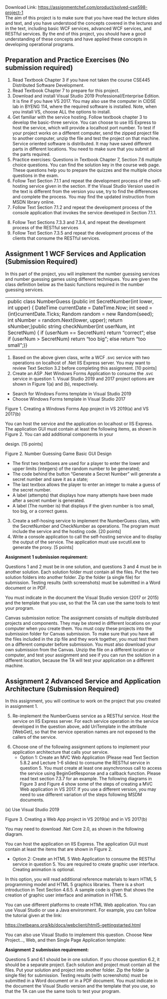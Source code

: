 Download Link: https://assignmentchef.com/product/solved-cse598-project-1
<br>
The aim of this project is to make sure that you have read the lecture slides and text, and you have understood the concepts covered in the lectures and in the text, including basic WCF services, advanced WCF services, and RESTful services. By the end of this project, you should have a good understanding of these concepts and have applied these concepts in developing operational programs.

<h2>Preparation and Practice Exercises (No submission required)</h2>

<ol>

 <li>Read Textbook Chapter 3 if you have not taken the course CSE445 Distributed Software Development.</li>

 <li>Read Textbook Chapter 7 to prepare for this project.</li>

 <li>Download and install Visual Studio 2019 Professional/Enterprise Edition. It is fine if you have VS 2017. You may also use the computer in CIDSE lab in BYENG 114, where the required software is installed. Note, when you install VS, choose ALL the options to install.</li>

 <li>Get familiar with the service hosting. Follow textbook chapter 3 to develop the basic-three service. You can choose to use IIS Express to host the service, which will provide a localhost port number. To test if your project works on a different computer, send the zipped project file to another computer, unzip the file and test the project on that machine. Service oriented software is distributed. It may have saved different parts in different locations. You need to make sure that you submit all the parts required.</li>

 <li>Practice exercises: Questions in Textbook Chapter 7, Section 7.6 multiple choice questions. You can find the solution key in the course web page. These questions help you to prepare the quizzes and the multiple choice questions in the exam.</li>

 <li>Follow Text Section 7.1.1 and repeat the development process of the self-hosting service given in the section. If the Visual Studio Version used in the text is different from the version you use, try to find the differences and complete the process. You may find the updated instruction from MSDN library online.</li>

 <li>Follow Text Section 7.1.2 and repeat the development process of the console application that invokes the service developed in Section 7.1.1.</li>

</ol>




<ol start="8">

 <li>Follow Text Sections 7.3.3 and 7.3.4, and repeat the development process of the RESTful services</li>

 <li>Follow Text Section 7.3.5 and repeat the development process of the clients that consume the RESTful services.</li>

</ol>




<h2>Assignment 1       WCF Services and Application (Submission Required)</h2>

In this part of the project, you will implement the number guessing services and number guessing games using different techniques. You are given the class definition below as the basic functions required in the number guessing services.

<table width="678">

 <tbody>

  <tr>

   <td width="678">public class NumberGuess {public int SecretNumber(int lower, int upper) {         DateTime currentDate = DateTime.Now;         int seed = (int)currentDate.Ticks;         Random random = new Random(seed);         int sNumber = random.Next(lower, upper);         return sNumber;}public string checkNumber(int userNum, int SecretNum) {             if (userNum == SecretNum)                 return “correct”;             else                 if (userNum &gt; SecretNum)                     return “too big”;                 else return “too small”;}}</td>

  </tr>

 </tbody>

</table>

<ol>

 <li>Based on the above given class, write a WCF .svc service with two operations on localhost of .Net IIS Express server. You may want to review Text Section 3.2 before completing this assignment. [10 points]</li>

 <li>Create an ASP .Net Windows Forms Application to consume the .svc service in question 1. Visual Studio 2019 and 2017 project options are shown in Figure 1(a) and (b), respectively.</li>

</ol>




<ul>

 <li>Search for Windows Forms template in Visual Studio 2019</li>

 <li>Choose Windows Forms template in Visual Studio 2017</li>

</ul>

Figure 1. Creating a Windows Forms App project in VS 2019(a) and VS 2017(b)

You can host the service and the application on localhost or IIS Express. The application GUI must contain at least the following items, as shown in Figure 2. You can add additional components in your

design.                                                                                                                                       [15 points]




Figure 2. Number Guessing Game Basic GUI Design




<ul>

 <li>The first two textboxes are used for a player to enter the lower and upper limits (integers) of the random number to be generated;</li>

 <li>The code behind the button “Generate a Secret Number” will generate a secret number and save it as a state;</li>

 <li>The last textbox allows the player to enter an integer to make a guess of the secret number.</li>

 <li>A label (attempts) that displays how many attempts have been made after a secret number is generated.</li>

 <li>A label (The number is) that displays if the given number is too small, too big, or a correct guess.</li>

</ul>




<ol start="3">

 <li>Create a self-hosing service to implement the NumberGuess class, with the SecretNumber and CheckNumber as operations. The program must include the service and the hosting code. [20 points]</li>

 <li>Write a console application to call the self-hosting service and to display the output of the service. The application must use svcutil.exe to generate the proxy. [5 points]</li>

</ol>

<strong>Assignment</strong> <strong>1 submission requirement: </strong>

Questions 1 and 2 must be in one solution, and questions 3 and 4 must be in another solution. Each solution folder must contain all the files. Put the two solution folders into another folder. Zip the folder (a single file) for submission. Testing results (with screenshots) must be submitted in a Word document or in PDF.

You must indicate in the document the Visual Studio version (2017 or 2015) and the template that you use, so that the TA can use the same tools to test your program.

Canvas submission notice: The assignment consists of multiple distributed projects and components. They may be stored in different locations on your computer when you create them. You must copy these projects into the submission folder for Canvas submission. To make sure that you have all the files included in the zip file and they work together, you must test them on a different computer before submission. You must also download your own submission from the Canvas. Unzip the file on a different location or computer, and test your assignment and see if you can run the solution in a different location, because the TA will test your application on a different machine.




<h2>Assignment 2 Advanced Service and Application Architecture (Submission Required)</h2>

In this assignment, you will continue to work on the project that you created in assignment 1.

<ol start="5">

 <li>Re-implement the NumberGuess service as a RESTful service. Host the service on IIS Express server. For each service operation in the service developed in the question above, add UriTemplate in the attribute [WebGet], so that the service operation names are not exposed to the callers of the service.</li>

</ol>




<ol start="6">

 <li>Choose one of the following assignment options to implement your application architecture that calls your service.

  <ul>

   <li>Option 1: Create an MVC Web Application (Please read Text Section 5.8.2 and Lecture 1-6 slides) to consume the RESTful service in question 5. You must create at least one asynchronous call to access the service using BeginGetResponse and a callback function. Please read text section 7.3.7 for an example. The following diagrams in Figure 3 and Figure 4 show some of the steps of creating a MVC Web application in VS 2017. If you use a different version, you may need to use different variation of the steps following MSDM documents.</li>

  </ul></li>

</ol>

(a) Use Visual Studio 2019

Figure 3. Creating a Web App project in VS 2019(a) and in VS 2017(b)

You may need to download .Net Core 2.0, as shown in the following diagram.




You can host the application on IIS Express. The application GUI must contain at least the items that are shown in Figure 2.

<ul>

 <li>Option 2: Create an HTML 5 Web Application to consume the RESTful service in question 5. You are required to create graphic user interface. Creating animation is optional.</li>

</ul>

In this option, you will read additional reference materials to learn HTML 5 programming model and HTML 5 graphics libraries. There is a short introduction in Text Section 4.6.5. A sample code is given that shows the creation of graphic user interface and animation in HTML 5.

You can use different platforms to create HTML Web application. You can use Visual Studio or use a Java environment. For example, you can follow the tutorial given at the link:

https://netbeans.org/kb/docs/webclient/html5-gettingstarted.html




You can also use Visual Studio to implement this question. Choose New Project…, Web, and then Single Page Application template:







<strong>Assignment</strong> <strong>2 submission requirement: </strong>

Questions 5 and 6.1 should be in one solution. If you choose question 6.2, it should be a separate project. Each solution and project must contain all the files. Put your solution and project into another folder. Zip the folder (a single file) for submission. Testing results (with screenshots) must be submitted in a Word document or in a PDF document. You must indicate in the document the Visual Studio version and the template that you use, so that the TA can use the same tools to test your program.